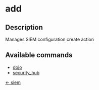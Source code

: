 # add

## Description

Manages SIEM configuration create action

## Available commands

- [dojo](./dojo.md)
- [security_hub](./security_hub.md)


[← siem](../index.md)